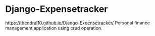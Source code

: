 # Django-Expensetracker
https://thendral10.github.io/Django-Expensetracker/
Personal finance management application using crud operation.
